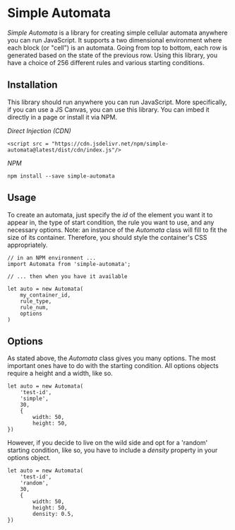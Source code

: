 # Simple Automata

*Simple Automata* is a library for creating simple cellular automata anywhere you can run JavaScript. It supports a two dimensional environment where each block (or "cell") is an automata. Going from top to bottom, each row is generated based on the state of the previous row. Using this library, you have a choice of 256 different rules and various starting conditions. 

## Installation

This library should run anywhere you can run JavaScript. More specifically, if you can use a JS Canvas, you can use this library. You can imbed it directly in a page or install it via NPM.

*Direct Injection (CDN)*

```
<script src = "https://cdn.jsdelivr.net/npm/simple-automata@latest/dist/cdn/index.js"/>
```

*NPM*

```
npm install --save simple-automata
```

## Usage

To create an automata, just specify the *id* of the element you want it to appear in, the type of start condition, the rule you want to use, and any necessary options. Note: an instance of the *Automata* class will fill to fit the size of its container. Therefore, you should style the container's CSS appropriately.

```
// in an NPM environment ...
import Automata from 'simple-automata';

// ... then when you have it available

let auto = new Automata(
    my_container_id, 
    rule_type, 
    rule_num,
    options
)
```

## Options

As stated above, the *Automata* class gives you many options. The most important ones have to do with the starting condition. All options objects require a height and a width, like so.

```
let auto = new Automata(
    'test-id', 
    'simple', 
    30, 
    {
        width: 50,
        height: 50,
})
```

However, if you decide to live on the wild side and opt for a 'random' starting condition, like so, you have to include a *density* property in your options object.

```
let auto = new Automata(
    'test-id', 
    'random', 
    30, 
    {
        width: 50,
        height: 50,
        density: 0.5,
})
```